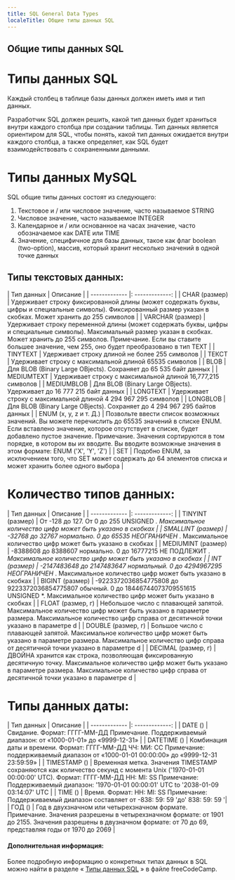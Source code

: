 ```yaml
---
title: SQL General Data Types
localeTitle: Общие типы данных SQL
---
```

## Общие типы данных SQL

# Типы данных SQL

Каждый столбец в таблице базы данных должен иметь имя и тип данных.

Разработчик SQL должен решить, какой тип данных будет храниться внутри каждого столбца при создании таблицы. Тип данных является ориентиром для SQL, чтобы понять, какой тип данных ожидается внутри каждого столбца, а также определяет, как SQL будет взаимодействовать с сохраненными данными.

# Типы данных MySQL

SQL общие типы данных состоят из следующего:

1.  Текстовое и / или числовое значение, часто называемое STRING
2.  Числовое значение, часто называемое INTEGER
3.  Календарное и / или основанное на часах значение, часто обозначаемое как DATE или TIME
4.  Значение, специфичное для базы данных, такое как флаг boolean (two-option), массив, который хранит несколько значений в одной точке данных

## Типы текстовых данных:

| Тип данных | Описание | | ------------- |: -------------: | | CHAR (размер) | Удерживает строку фиксированной длины (может содержать буквы, цифры и специальные символы). Фиксированный размер указан в скобках. Может хранить до 255 символов | | VARCHAR (размер) | Удерживает строку переменной длины (может содержать буквы, цифры и специальные символы). Максимальный размер указан в скобках. Может хранить до 255 символов. Примечание. Если вы ставите большее значение, чем 255, оно будет преобразовано в тип TEXT | | TINYTEXT | Удерживает строку длиной не более 255 символов | | ТЕКСТ | Удерживает строку с максимальной длиной 65535 символов | | BLOB | Для BLOB (Binary Large OBjects). Сохраняет до 65 535 байт данных | | MEDIUMTEXT | Удерживает строку с максимальной длиной 16,777,215 символов | | MEDIUMBLOB | Для BLOB (Binary Large OBjects). Удерживает до 16 777 215 байт данных | | LONGTEXT | Удерживает строку с максимальной длиной 4 294 967 295 символов | | LONGBLOB | Для BLOB (Binary Large OBjects). Сохраняет до 4 294 967 295 байтов данных | | ENUM (x, y, z и т. Д.) | Позвольте ввести список возможных значений. Вы можете перечислить до 65535 значений в списке ENUM. Если вставлено значение, которое отсутствует в списке, будет добавлено пустое значение. Примечание. Значения сортируются в том порядке, в котором вы их вводите. Вы вводите возможные значения в этом формате: ENUM ('X', 'Y', 'Z') | | SET | Подобно ENUM, за исключением того, что SET может содержать до 64 элементов списка и может хранить более одного выбора |

# Количество типов данных:

| Тип данных | Описание | | ------------- |: -------------: | | TINYINT (размер) | От -128 до 127. От 0 до 255 UNSIGNED _. Максимальное количество цифр может быть указано в скобках | | SMALLINT (размер) | -32768 до 32767 нормально. 0 до 65535 НЕОГРАНИЧЕН_ . Максимальное количество цифр может быть указано в скобках | | MEDIUMINT (размер) | -8388608 до 8388607 нормально. 0 до 16777215 НЕ ПОДЛЕЖИТ _. Максимальное количество цифр может быть указано в скобках | | INT (размер) | -2147483648 до 2147483647 нормальный. 0 до 4294967295 НЕОГРАНИЧЕН_ . Максимальное количество цифр может быть указано в скобках | | BIGINT (размер) | -9223372036854775808 до 9223372036854775807 обычный. 0 до 18446744073709551615 UNSIGNED \*. Максимальное количество цифр может быть указано в скобках | | FLOAT (размер, г) | Небольшое число с плавающей запятой. Максимальное количество цифр может быть указано в параметре размера. Максимальное количество цифр справа от десятичной точки указано в параметре d | | DOUBLE (размер, г) | Большое число с плавающей запятой. Максимальное количество цифр может быть указано в параметре размера. Максимальное количество цифр справа от десятичной точки указано в параметре d | | DECIMAL (размер, г) | ДВОЙНА хранится как строка, позволяющая фиксированную десятичную точку. Максимальное количество цифр может быть указано в параметре размера. Максимальное количество цифр справа от десятичной точки указано в параметре d |

# Типы данных даты:

| Тип данных | Описание | | ------------- |: -------------: | | DATE () | Свидание. Формат: ГГГГ-ММ-ДД Примечание. Поддерживаемый диапазон: от «1000-01-01» до «9999-12-31» | | DATETIME () | Комбинация даты и времени. Формат: ГГГГ-ММ-ДД ЧЧ: МИ: СС Примечание: поддерживаемый диапазон от «1000-01-01 00:00:00» до «9999-12-31 23:59:59» | | TIMESTAMP () | Временная метка. Значения TIMESTAMP сохраняются как количество секунд с момента Unix ('1970-01-01 00:00:00' UTC). Формат: ГГГГ-ММ-ДД HH: MI: SS Примечание: Поддерживаемый диапазон: '1970-01-01 00:00:01' UTC to '2038-01-09 03:14:07' UTC | | TIME () | Время. Формат: HH: MI: SS Примечание: Поддерживаемый диапазон составляет от -838: 59: 59 'до' 838: 59: 59 '| | ГОД () | Год в двухзначном или четырехзначном формате. Примечание. Значения разрешены в четырехзначном формате: от 1901 до 2155. Значения разрешены в двузначном формате: от 70 до 69, представляя годы от 1970 до 2069 |

#### Дополнительная информация:

Более подробную информацию о конкретных типах данных в SQL можно найти в разделе « [Типы данных SQL](https://guide.freecodecamp.org/sql/sql-data-types/) » в файле freeCodeCamp.
